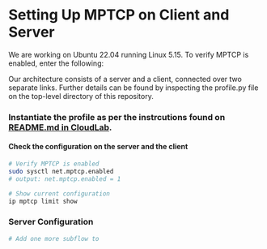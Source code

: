 # Setting Up MPTCP on Client and Server
We are working on Ubuntu 22.04 running Linux 5.15. To verify MPTCP is enabled, enter the following:

Our architecture consists of a server and a client, connected over two separate links.
Further details can be found by inspecting the profile.py file on the top-level directory of this repository.

### Instantiate the profile as per the instrcutions found on [README.md in CloudLab](../CloudLab/README.md).

#### Check the configuration on the server and the client
```bash
# Verify MPTCP is enabled
sudo sysctl net.mptcp.enabled
# output: net.mptcp.enabled = 1

# Show current configuration
ip mptcp limit show
```
### Server Configuration
```bash
# Add one more subflow to 
```

